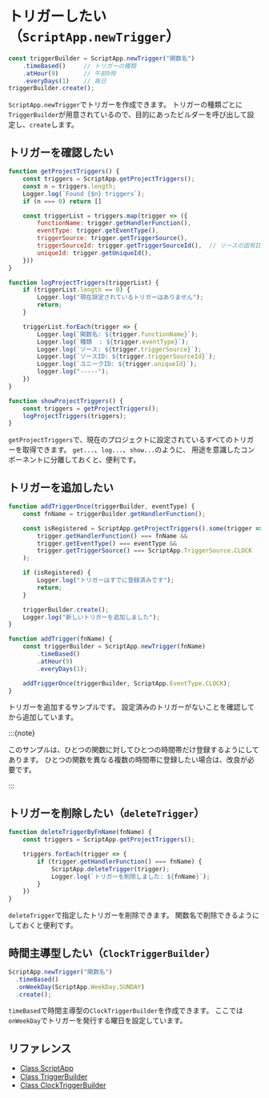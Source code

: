# トリガーしたい（`ScriptApp.newTrigger`）

```js
const triggerBuilder = ScriptApp.newTrigger("関数名")
    .timeBased()     // トリガーの種類
    .atHour(9)       // 午前9時
    .everyDays(1)    // 毎日
triggerBuilder.create();
```

`ScriptApp.newTrigger`でトリガーを作成できます。
トリガーの種類ごとに`TriggerBuilder`が用意されているので、目的にあったビルダーを呼び出して設定し、`create`します。

## トリガーを確認したい

```js
function getProjectTriggers() {
    const triggers = ScriptApp.getProjectTriggers();
    const n = triggers.length;
    Logger.log(`Found {$n} triggers`);
    if (n === 0) return []

    const triggerList = triggers.map(trigger => ({
        functionName: trigger.getHandlerFunction(),
        eventType: trigger.getEventType(),
        triggerSource: trigger.getTriggerSource(),
        triggerSourceId: trigger.getTriggerSourceId(),  // ソースの固有ID。クロックイベントはnull
        uniqueId: trigger.getUniqueId(),
    }))
}

function logProjectTriggers(triggerList) {
    if (triggerList.length == 0) {
        Logger.log("現在設定されているトリガーはありません");
        return;
    }

    triggerList.forEach(trigger => {
        Logger.log(`関数名: ${trigger.functionName}`);
        Logger.log(`種類  : ${trigger.eventType}`);
        Logger.log(`ソース: ${trigger.triggerSource}`);
        Logger.log(`ソースID: ${trigger.triggerSourceId}`);
        Logger.log(`ユニークID: ${trigger.uniqueId}`);
        logger.log("-----");
    })
}

function showProjectTriggers() {
    const triggers = getProjectTriggers();
    logProjectTriggers(triggers);
}
```

`getProjectTriggers`で、現在のプロジェクトに設定されているすべてのトリガーを取得できます。
`get...`、`log...`、`show...`のように、
用途を意識したコンポーネントに分離しておくと、便利です。

## トリガーを追加したい

```js
function addTriggerOnce(triggerBuilder, eventType) {
    const fnName = triggerBuilder.getHandlerFunction();

    const isRegistered = ScriptApp.getProjectTriggers().some(trigger =>
        trigger.getHandlerFunction() === fnName &&
        trigger.getEventType() === eventType &&
        trigger.getTriggerSource() === ScriptApp.TriggerSource.CLOCK
    );

    if (isRegistered) {
        Logger.log("トリガーはすでに登録済みです");
        return;
    }

    triggerBuilder.create();
    Logger.log("新しいトリガーを追加しました");
}

function addTrigger(fnName) {
    const triggerBuilder = ScriptApp.newTrigger(fnName)
        .timeBased()
        .atHour(9)
        .everyDays(1);

    addTriggerOnce(triggerBuilder, ScriptApp.EventType.CLOCK);
}
```

トリガーを追加するサンプルです。
設定済みのトリガーがないことを確認してから追加しています。

:::{note}

このサンプルは、ひとつの関数に対してひとつの時間帯だけ登録するようにしてあります。
ひとつの関数を異なる複数の時間帯に登録したい場合は、改良が必要です。

:::

## トリガーを削除したい（`deleteTrigger`）

```js
function deleteTriggerByFnName(fnName) {
    const triggers = ScriptApp.getProjectTriggers();

    triggers.forEach(trigger => {
        if (trigger.getHandlerFunction() === fnName) {
            ScriptApp.deleteTrigger(trigger);
            Logger.log(`トリガーを削除しました: ${fnName}`);
        }
    })
}
```

`deleteTrigger`で指定したトリガーを削除できます。
関数名で削除できるようにしておくと便利です。

## 時間主導型したい（`ClockTriggerBuilder`）

```js
ScriptApp.newTrigger("関数名")
  .timeBased()
  .onWeekDay(ScriptApp.WeekDay.SUNDAY)
  .create();
```

`timeBased`で時間主導型の`ClockTriggerBuilder`を作成できます。
ここでは`onWeekDay`でトリガーを発行する曜日を設定しています。

## リファレンス

- [Class ScriptApp](https://developers.google.com/apps-script/reference/script/script-app)
- [Class TriggerBuilder](https://developers.google.com/apps-script/reference/script/trigger-builder)
- [Class ClockTriggerBuilder](https://developers.google.com/apps-script/reference/script/clock-trigger-builder)
